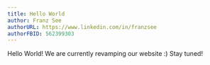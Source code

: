 ```yaml
---
title: Hello World
author: Franz See
authorURL: https://www.linkedin.com/in/franzsee
authorFBID: 562399303
---
```


Hello World! We are currently revamping our website :) Stay tuned!
